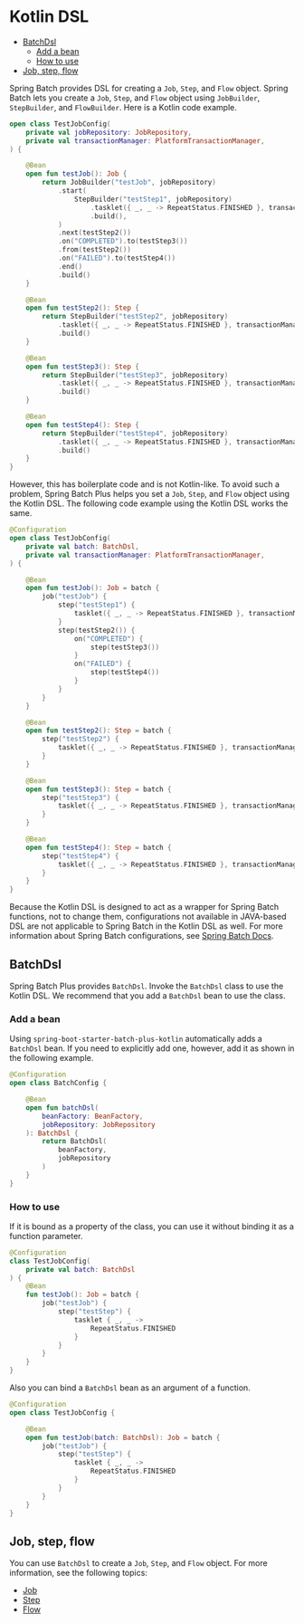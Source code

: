 # Kotlin DSL

- [BatchDsl](#batchdsl)
  - [Add a bean](#add-a-bean)
  - [How to use](#how-to-use)
- [Job, step, flow](#job-step-flow)

Spring Batch provides DSL for creating a `Job`, `Step`, and `Flow` object. Spring Batch lets you create a `Job`, `Step`, and `Flow` object using `JobBuilder`, `StepBuilder`, and `FlowBuilder`. Here is a Kotlin code example.

```kotlin
open class TestJobConfig(
    private val jobRepository: JobRepository,
    private val transactionManager: PlatformTransactionManager,
) {

    @Bean
    open fun testJob(): Job {
        return JobBuilder("testJob", jobRepository)
            .start(
                StepBuilder("testStep1", jobRepository)
                    .tasklet({ _, _ -> RepeatStatus.FINISHED }, transactionManager)
                    .build(),
            )
            .next(testStep2())
            .on("COMPLETED").to(testStep3())
            .from(testStep2())
            .on("FAILED").to(testStep4())
            .end()
            .build()
    }

    @Bean
    open fun testStep2(): Step {
        return StepBuilder("testStep2", jobRepository)
            .tasklet({ _, _ -> RepeatStatus.FINISHED }, transactionManager)
            .build()
    }

    @Bean
    open fun testStep3(): Step {
        return StepBuilder("testStep3", jobRepository)
            .tasklet({ _, _ -> RepeatStatus.FINISHED }, transactionManager)
            .build()
    }

    @Bean
    open fun testStep4(): Step {
        return StepBuilder("testStep4", jobRepository)
            .tasklet({ _, _ -> RepeatStatus.FINISHED }, transactionManager)
            .build()
    }
}
```

However, this has boilerplate code and is not Kotlin-like. To avoid such a problem, Spring Batch Plus helps you set a `Job`, `Step`, and `Flow` object using the Kotlin DSL. The following code example using the Kotlin DSL works the same.

```kotlin
@Configuration
open class TestJobConfig(
    private val batch: BatchDsl,
    private val transactionManager: PlatformTransactionManager,
) {

    @Bean
    open fun testJob(): Job = batch {
        job("testJob") {
            step("testStep1") {
                tasklet({ _, _ -> RepeatStatus.FINISHED }, transactionManager)
            }
            step(testStep2()) {
                on("COMPLETED") {
                    step(testStep3())
                }
                on("FAILED") {
                    step(testStep4())
                }
            }
        }
    }

    @Bean
    open fun testStep2(): Step = batch {
        step("testStep2") {
            tasklet({ _, _ -> RepeatStatus.FINISHED }, transactionManager)
        }
    }

    @Bean
    open fun testStep3(): Step = batch {
        step("testStep3") {
            tasklet({ _, _ -> RepeatStatus.FINISHED }, transactionManager)
        }
    }

    @Bean
    open fun testStep4(): Step = batch {
        step("testStep4") {
            tasklet({ _, _ -> RepeatStatus.FINISHED }, transactionManager)
        }
    }
}
```

Because the Kotlin DSL is designed to act as a wrapper for Spring Batch functions, not to change them, configurations not available in JAVA-based DSL are not applicable to Spring Batch in the Kotlin DSL as well. For more information about Spring Batch configurations, see [Spring Batch Docs](https://spring.io/projects/spring-batch).

## BatchDsl

Spring Batch Plus provides `BatchDsl`. Invoke the `BatchDsl` class to use the Kotlin DSL. We recommend that you add a `BatchDsl` bean to use the class.

### Add a bean

Using `spring-boot-starter-batch-plus-kotlin` automatically adds a `BatchDsl` bean. If you need to explicitly add one, however, add it as shown in the following example.

```kotlin
@Configuration
open class BatchConfig {

    @Bean
    open fun batchDsl(
        beanFactory: BeanFactory,
        jobRepository: JobRepository
    ): BatchDsl {
        return BatchDsl(
            beanFactory,
            jobRepository
        )
    }
}
```

### How to use

If it is bound as a property of the class, you can use it without binding it as a function parameter.

```kotlin
@Configuration
class TestJobConfig(
    private val batch: BatchDsl
) {
    @Bean
    fun testJob(): Job = batch {
        job("testJob") {
            step("testStep") {
                tasklet { _, _ ->
                    RepeatStatus.FINISHED
                }
            }
        }
    }
}
```

Also you can bind a `BatchDsl` bean as an argument of a function.

```kotlin
@Configuration
open class TestJobConfig {

    @Bean
    open fun testJob(batch: BatchDsl): Job = batch {
        job("testJob") {
            step("testStep") {
                tasklet { _, _ ->
                    RepeatStatus.FINISHED
                }
            }
        }
    }
}
```

## Job, step, flow

You can use `BatchDsl` to create a `Job`, `Step`, and `Flow` object. For more information, see the following topics:

- [Job](./job/README.md)
- [Step](./step/README.md)
- [Flow](./flow/README.md)
